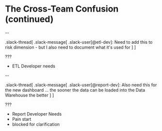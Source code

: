 # The Cross-Team Confusion (continued)

--

.slack-thread[
.slack-message[
.slack-user[@etl-dev]: Need to add this to risk dimension - but I also need to document what it's used for
]
]

???

- ETL Developer needs

--

.slack-thread[
.slack-message[
.slack-user[@report-dev]: Also need this for the new dashboard ... the sooner the data can be loaded into the Data Warehouse the better
]
]

???

- Report Developer Needs
- Pain start
- blocked for clarification
